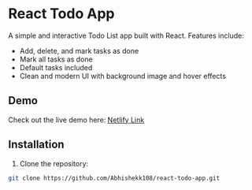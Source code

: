 # React Todo App

A simple and interactive Todo List app built with React. Features include:

- Add, delete, and mark tasks as done
- Mark all tasks as done
- Default tasks included
- Clean and modern UI with background image and hover effects

## Demo
Check out the live demo here: [Netlify Link](https://abhii-todo-app.netlify.app/)


## Installation

1. Clone the repository:
```bash
git clone https://github.com/Abhishekk108/react-todo-app.git
